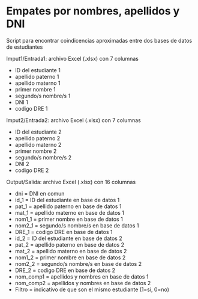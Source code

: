 # Empates por nombres, apellidos y DNI
Script para encontrar coindicencias aproximadas entre dos bases de datos de estudiantes

Imput1/Entrada1: archivo Excel (.xlsx) con 7 columnas
- ID del estudiante 1
- apellido paterno 1
- apellido materno 1
- primer nombre 1
- segundo/s nombre/s 1
- DNI 1
- codigo DRE 1

Imput2/Entrada2: archivo Excel (.xlsx) con 7 columnas
- ID del estudiante 2
- apellido paterno 2
- apellido materno 2
- primer nombre 2
- segundo/s nombre/s 2
- DNI 2
- codigo DRE 2

Output/Salida: archivo Excel (.xlsx) con 16 columnas
- dni = DNI en comun
- id_1 = ID del estudiante en base de datos 1
- pat_1 = apellido paterno en base de datos 1
- mat_1 = apellido materno en base de datos 1
- nom1_1 = primer nombre en base de datos 1
- nom2_1 = segundo/s nombre/s en base de datos 1
- DRE_1 = codigo DRE en base de datos 1
- id_2 = ID del estudiante en base de datos 2
- pat_2 = apellido paterno en base de datos 2
- mat_2 = apellido materno en base de datos 2
- nom1_2 = primer nombre en base de datos 2
- nom2_2 = segundo/s nombre/s en base de datos 2
- DRE_2 = codigo DRE en base de datos 2
- nom_comp1 = apellidos y nombres en base de datos 1
- nom_comp2 = apellidos y nombres en base de datos 2
- Filtro = indicativo de que son el mismo estudiante (1=si, 0=no)
